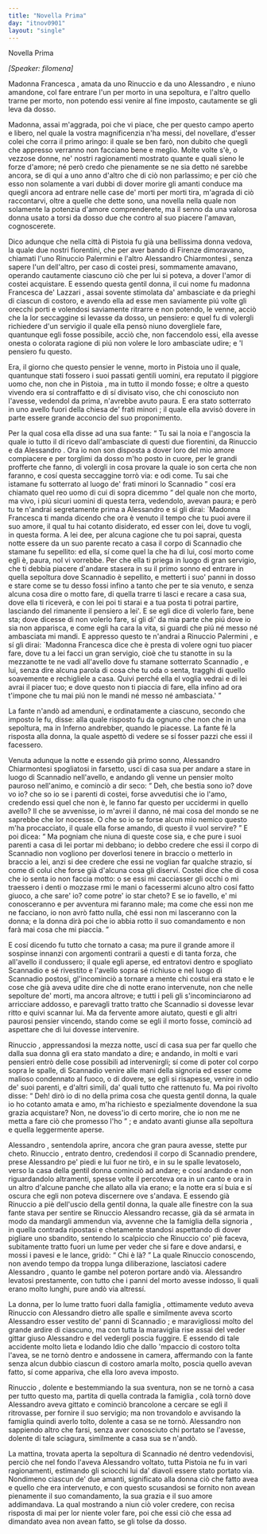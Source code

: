 ```yaml
---
title: "Novella Prima"
day: "itnov0901"
layout: "single"
---
```

<html>
 <head>
 </head>
 <body>
  <div id="nov0901" type="novella" who="filomena">
   <head>
    Novella Prima
   </head>
   <p>
    <i>
     [Speaker: filomena]
    </i>
   </p>
   <argument>
    <p>
     <milestone id="p09010001"/>
     <name persref="francesca" type="person">
      Madonna Francesca
     </name>
     , amata da uno
     <name persref="rinuccio" type="person">
      Rinuccio
     </name>
     e da uno
     <name persref="alessandrochiarmontesi" type="person">
      Alessandro
     </name>
     , e niuno amandone, col fare entrare l'un per morto in una sepoltura, e l'altro quello trarne per morto, non potendo essi venire al fine imposto, cautamente se gli leva da dosso.
    </p>
   </argument>
   <div3 type="commentary" who="filomena">
    <p>
     <milestone id="p09010002"/>
     Madonna, assai m'aggrada, poi che vi piace, che per questo campo aperto e libero, nel quale la vostra magnificenzia n'ha messi, del novellare, d'esser colei che corra il primo aringo: il quale se ben far&ograve;, non dubito che quegli che appresso verranno non facciano bene e meglio.
     <milestone id="p09010003"/>
     Molte volte s'&egrave;, o vezzose donne, ne' nostri ragionamenti mostrato quante e quali sieno le forze d'amore; n&eacute; per&ograve; credo che pienamente se ne sia detto n&eacute; sarebbe ancora, se di qui a uno anno d'altro che di ci&ograve; non parlassimo;
     <milestone id="p09010004"/>
     e per ci&ograve; che esso non solamente a vari dubbi di dover morire gli amanti conduce ma quegli ancora ad entrare nelle case de' morti per morti tira, m'agrada di ci&ograve; raccontarvi, oltre a quelle che dette sono, una novella nella quale non solamente la potenzia d'amore comprenderete, ma il senno da una valorosa donna usato a torsi da dosso due che contro al suo piacere l'amavan, cognoscerete.
    </p>
   </div3>
   <p>
    <milestone id="p09010005"/>
    Dico adunque che nella citt&agrave; di
    <name placeref="pistoia" type="place">
     Pistoia
    </name>
    fu gi&agrave; una bellissima donna vedova, la quale due nostri fiorentini, che per aver bando di
    <name placeref="firenze" type="place">
     Firenze
    </name>
    dimoravano, chiamati l'uno
    <name persref="rinuccio" type="person">
     Rinuccio Palermini
    </name>
    e l'altro
    <name persref="alessandrochiarmontesi" type="person">
     Alessandro Chiarmontesi
    </name>
    , senza sapere l'un dell'altro, per caso di costei presi, sommamente amavano, operando cautamente ciascuno ci&ograve; che per lui si poteva, a dover l'amor di costei acquistare.
    <milestone id="p09010006"/>
    E essendo questa gentil donna, il cui nome fu madonna
    <name persref="francesca" type="person">
     Francesca de' Lazzari
    </name>
    , assai sovente stimolata da' ambasciate e da prieghi di ciascun di costoro, e avendo ella ad esse men saviamente pi&uacute; volte gli orecchi porti e volendosi saviamente ritrarre e non potendo, le venne, acci&ograve; che la lor seccaggine si levasse da dosso, un pensiero:
    <milestone id="p09010007"/>
    e quel fu di volergli richiedere d'un servigio il quale ella pens&ograve; niuno dovergliele fare, quantunque egli fosse possibile, acci&ograve; che, non faccendolo essi, ella avesse onesta o colorata ragione di pi&uacute; non volere le loro ambasciate udire; e 'l pensiero fu questo.
   </p>
   <p>
    <milestone id="p09010008"/>
    Era, il giorno che questo pensier le venne, morto in
    <name placeref="pistoia" type="place">
     Pistoia
    </name>
    uno il quale, quantunque stati fossero i suoi passati gentili uomini, era reputato il piggiore uomo che, non che in
    <name placeref="pistoia" type="place">
     Pistoia
    </name>
    , ma in tutto il mondo fosse;
    <milestone id="p09010009"/>
    e oltre a questo vivendo era s&iacute; contraffatto e di s&iacute; divisato viso, che chi conosciuto non l'avesse, vedendol da prima, n'avrebbe avuto paura. E era stato sotterrato in uno avello fuori della
    <name placeref="sanfrancesco-0901" type="place">
     chiesa de' frati minori
    </name>
    ; il quale ella avvis&ograve; dovere in parte essere grande acconcio del suo proponimento.
   </p>
   <p>
    <milestone id="p09010010"/>
    Per la qual cosa ella disse ad una sua fante:
    <q direct="unspecified" who="francesca">
     Tu sai la noia e l'angoscia la quale io tutto il d&iacute; ricevo dall'ambasciate di questi due fiorentini, da
     <name persref="rinuccio" type="person">
      Rinuccio
     </name>
     e da
     <name persref="alessandrochiarmontesi" type="person">
      Alessandro
     </name>
     . Ora io non son disposta a dover loro del mio amore compiacere e per torglimi da dosso m'ho posto in cuore, per le grandi profferte che fanno, di volergli in cosa provare la quale io son certa che non faranno, e cos&iacute; questa seccaggine torr&ograve; via: e odi come.
     <milestone id="p09010011"/>
     Tu sai che istamane fu sotterrato al luogo de' frati minori lo
     <name persref="scannadio" type="person">
      Scannadio
     </name>
    </q>
    cos&iacute; era chiamato quel reo uomo di cui di sopra dicemmo
    <q direct="unspecified">
     del quale non che morto, ma vivo, i pi&uacute; sicuri uomini di questa terra, vedendolo, avevan paura;
     <milestone id="p09010012"/>
     e per&ograve; tu te n'andrai segretamente prima a
     <name persref="alessandrochiarmontesi" type="person">
      Alessandro
     </name>
     e s&iacute; gli dirai:
     <name persref="francesca" type="person">
      `Madonna Francesca
     </name>
     ti manda dicendo che ora &egrave; venuto il tempo che tu puoi avere il suo amore, il qual tu hai cotanto disiderato, ed esser con lei, dove tu vogli, in questa forma.
     <milestone id="p09010013"/>
     A lei dee, per alcuna cagione che tu poi saprai, questa notte essere da un suo parente recato a casa il corpo di
     <name persref="scannadio" type="person">
      Scannadio
     </name>
     che stamane fu sepellito: ed ella, s&iacute; come quel la che ha di lui, cos&iacute; morto come egli &egrave;, paura, nol vi vorrebbe.
     <milestone id="p09010014"/>
     Per che ella ti priega in luogo di gran servigio, che ti debbia piacere d'andare stasera in su il primo sonno ed entrare in quella sepoltura dove
     <name persref="scannadio" type="person">
      Scannadio
     </name>
     &egrave; sepellito, e metterti i suo' panni in dosso e stare come se tu desso fossi infino a tanto che per te sia venuto, e senza alcuna cosa dire o motto fare, di quella trarre ti lasci e recare a casa sua, dove ella ti ricever&agrave;, e con lei poi ti starai e a tua posta ti potrai partire, lasciando del rimanente il pensiero a lei'.
     <milestone id="p09010015"/>
     E se egli dice di volerlo fare, bene sta; dove dicesse di non volerlo fare, s&iacute; gli di' da mia parte che pi&uacute; dove io sia non apparisca, e come egli ha cara la vita, si guardi che pi&uacute; n&eacute; messo n&eacute; ambasciata mi mandi.
     <milestone id="p09010016"/>
     E appresso questo te n'andrai a
     <name persref="rinuccio" type="person">
      Rinuccio Palermini
     </name>
     , e s&iacute; gli dirai:
     <name persref="francesca" type="person">
      `Madonna Francesca
     </name>
     dice che &egrave; presta di volere ogni tuo piacer fare, dove tu a lei facci un gran servigio, cio&egrave; che tu stanotte in su la mezzanotte te ne vadi all'avello dove fu stamane sotterrato
     <name persref="scannadio" type="person">
      Scannadio
     </name>
     , e lui, senza dire alcuna parola di cosa che tu oda o senta, tragghi di quello soavemente e rechigliele a casa.
     <milestone id="p09010017"/>
     Quivi perch&eacute; ella el voglia vedrai e di lei avrai il piacer tuo; e dove questo non ti piaccia di fare, ella infino ad ora t'impone che tu mai pi&uacute; non le mandi n&eacute; messo n&eacute; ambasciata.'
    </q>
   </p>
   <p>
    <milestone id="p09010018"/>
    La fante n'and&ograve; ad amenduni, e ordinatamente a ciascuno, secondo che imposto le fu, disse: alla quale risposto fu da ognuno che non che in una sepoltura, ma in Inferno andrebber, quando le piacesse. La fante f&eacute; la risposta alla donna, la quale aspett&ograve; di vedere se s&iacute; fosser pazzi che essi il facessero.
   </p>
   <p>
    <milestone id="p09010019"/>
    Venuta adunque la notte e essendo gi&agrave; primo sonno,
    <name persref="alessandrochiarmontesi" type="person">
     Alessandro Chiarmontesi
    </name>
    spogliatosi in farsetto, usc&iacute; di casa sua per andare a stare in luogo di
    <name persref="scannadio" type="person">
     Scannadio
    </name>
    nell'avello, e andando gli venne un pensier molto pauroso nell'animo, e cominci&ograve; a dir seco:
    <milestone id="p09010020"/>
    <q direct="unspecified" who="alessandro">
     Deh, che bestia sono io? dove vo io? che so io se i parenti di costei, forse avvedutisi che io l'amo, credendo essi quel che non &egrave;, le fanno far questo per uccidermi in quello avello? Il che se avvenisse, io m'avrei il danno, n&eacute; mai cosa del mondo se ne saprebbe che lor nocesse. O che so io se forse alcun mio nemico questo m'ha procacciato, il quale ella forse amando, di questo il vuol servire?
    </q>
    <milestone id="p09010021"/>
    E poi dicea:
    <q direct="unspecified">
     Ma pogniam che niuna di queste cose sia, e che pure i suoi parenti a casa di lei portar mi debbano; io debbo credere che essi il corpo di
     <name persref="scannadio" type="person">
      Scannadio
     </name>
     non vogliono per doverlosi tenere in braccio o metterlo in braccio a lei, anzi si dee credere che essi ne voglian far qualche strazio, s&iacute; come di colui che forse gi&agrave; d'alcuna cosa gli diserv&iacute;.
     <milestone id="p09010022"/>
     Costei dice che di cosa che io senta io non faccia motto: o se essi mi cacciasser gli occhi o mi traessero i denti o mozzase rmi le mani o facessermi alcuno altro cos&iacute; fatto giuoco, a che sare' io? come potre' io star cheto?
     <milestone id="p09010023"/>
     E se io favello, e' mi conosceranno e per avventura mi faranno male; ma come che essi non me ne facciano, io non avr&ograve; fatto nulla, ch&eacute; essi non mi lasceranno con la donna; e la donna dir&agrave; poi che io abbia rotto il suo comandamento e non far&agrave; mai cosa che mi piaccia.
    </q>
   </p>
   <p>
    <milestone id="p09010024"/>
    E cos&iacute; dicendo fu tutto che tornato a casa; ma pure il grande amore il sospinse innanzi con argomenti contrarii a questi e di tanta forza, che all'avello il condussero;
    <milestone id="p09010025"/>
    il quale egli aperse, ed entratovi dentro e spogliato
    <name persref="scannadio" type="person">
     Scannadio
    </name>
    e s&eacute; rivestito e l'avello sopra s&eacute; richiuso e nel luogo di
    <name persref="scannadio" type="person">
     Scannadio
    </name>
    postosi, gl'incominci&ograve; a tornare a mente chi costui era stato e le cose che gi&agrave; aveva udite dire che di notte erano intervenute, non che nelle sepolture de' morti, ma ancora altrove; e tutti i peli gli s'incominciarono ad arricciare addosso, e parevagli tratto tratto che
    <name persref="scannadio" type="person">
     Scannadio
    </name>
    si dovesse levar ritto e quivi scannar lui.
    <milestone id="p09010026"/>
    Ma da fervente amore aiutato, questi e gli altri paurosi pensier vincendo, stando come se egli il morto fosse, cominci&ograve; ad aspettare che di lui dovesse intervenire.
   </p>
   <p>
    <milestone id="p09010027"/>
    <name persref="rinuccio" type="person">
     Rinuccio
    </name>
    , appressandosi la mezza notte, usc&iacute; di casa sua per far quello che dalla sua donna gli era stato mandato a dire; e andando, in molti e vari pensieri entr&ograve; delle cose possibili ad intervenirgli; s&iacute; come di poter col corpo sopra le spalle, di
    <name persref="scannadio" type="person">
     Scannadio
    </name>
    venire alle mani della signoria ed esser come malioso condennato al fuoco, o di dovere, se egli si risapesse, venire in odio de' suoi parenti, e d'altri simili, da' quali tutto che rattenuto fu.
    <milestone id="p09010028"/>
    Ma poi rivolto disse:
    <q direct="unspecified" who="rinuccio">
     Deh! dir&ograve; io di no della prima cosa che questa gentil donna, la quale io ho cotanto amata e amo, m'ha richiesto e spezialmente dovendone la sua grazia acquistare? Non, ne dovess'io di certo morire, che io non me ne metta a fare ci&ograve; che promesso l'ho
    </q>
    ; e andato avanti giunse alla sepoltura e quella leggermente aperse.
   </p>
   <p>
    <milestone id="p09010029"/>
    <name persref="alessandrochiarmontesi" type="person">
     Alessandro
    </name>
    , sentendola aprire, ancora che gran paura avesse, stette pur cheto.
    <name persref="rinuccio" type="person">
     Rinuccio
    </name>
    , entrato dentro, credendosi il corpo di
    <name persref="scannadio" type="person">
     Scannadio
    </name>
    prendere, prese
    <name persref="alessandrochiarmontesi" type="person">
     Alessandro
    </name>
    pe' piedi e lui fuor ne tir&ograve;, e in su le spalle levatoselo, verso la casa della gentil donna cominci&ograve; ad andare; e cos&iacute; andando e non riguardandolo altramenti, spesse volte il percoteva ora in un canto e ora in un altro d'alcune panche che allato alla via erano; e la notte era s&iacute; buia e s&iacute; oscura che egli non poteva discernere ove s'andava.
    <milestone id="p09010030"/>
    E essendo gi&agrave;
    <name persref="rinuccio" type="person">
     Rinuccio
    </name>
    a pi&egrave; dell'uscio della gentil donna, la quale alle finestre con la sua fante stava per sentire se
    <name persref="rinuccio" type="person">
     Rinuccio
    </name>
    <name persref="alessandrochiarmontesi" type="person">
     Alessandro
    </name>
    recasse, gi&agrave; da s&eacute; armata in modo da mandargli ammendun via, avvenne che la
    <name persref="famiglia-0901" type="person">
     famiglia della signoria
    </name>
    , in quella contrada ripostasi e chetamente standosi aspettando di dover pigliare uno sbandito, sentendo lo scalpiccio che
    <name persref="rinuccio" type="person">
     Rinuccio
    </name>
    co' pi&egrave; faceva, subitamente tratto fuori un lume per veder che si fare e dove andarsi, e mossi i pavesi e le lance, grid&ograve;:
    <milestone id="p09010031"/>
    <q direct="unspecified" who="famiglia-0901">
     Chi &egrave; l&agrave;?
    </q>
    La quale
    <name persref="rinuccio" type="person">
     Rinuccio
    </name>
    conoscendo, non avendo tempo da troppa lunga diliberazione, lasciatosi cadere
    <name persref="alessandrochiarmontesi" type="person">
     Alessandro
    </name>
    , quanto le gambe nel poteron portare and&ograve; via.
    <name persref="alessandrochiarmontesi" type="person">
     Alessandro
    </name>
    levatosi prestamente, con tutto che i panni del morto avesse indosso, li quali erano molto lunghi, pure and&ograve; via altress&iacute;.
   </p>
   <p>
    <milestone id="p09010032"/>
    La donna, per lo lume tratto fuori dalla
    <name persref="famiglia-0901" type="person">
     famiglia
    </name>
    , ottimamente veduto aveva
    <name persref="rinuccio" type="person">
     Rinuccio
    </name>
    con
    <name persref="alessandrochiarmontesi" type="person">
     Alessandro
    </name>
    dietro alle spalle e similmente aveva scorto
    <name persref="alessandrochiarmontesi" type="person">
     Alessandro
    </name>
    esser vestito de' panni di
    <name persref="scannadio" type="person">
     Scannadio
    </name>
    ; e maravigliossi molto del grande ardire di ciascuno, ma con tutta la maraviglia rise assai del veder gittar giuso
    <name persref="alessandrochiarmontesi" type="person">
     Alessandro
    </name>
    e del vedergli poscia fuggire.
    <milestone id="p09010033"/>
    E essendo di tale accidente molto lieta e lodando Idio che dallo 'mpaccio di costoro tolta l'avea, se ne torn&ograve; dentro e andossene in camera, affermando con la fante senza alcun dubbio ciascun di costoro amarla molto, poscia quello avevan fatto, s&iacute; come appariva, che ella loro aveva imposto.
   </p>
   <p>
    <milestone id="p09010034"/>
    <name persref="rinuccio" type="person">
     Rinuccio
    </name>
    , dolente e bestemmiando la sua sventura, non se ne torn&ograve; a casa per tutto questo ma, partita di quella contrada la
    <name persref="famiglia-0901" type="person">
     famiglia
    </name>
    , col&agrave; torn&ograve; dove
    <name persref="alessandrochiarmontesi" type="person">
     Alessandro
    </name>
    aveva gittato e cominci&ograve; brancolone a cercare se egli il ritrovasse, per fornire il suo servigio; ma non trovandolo e avvisando la
    <name persref="famiglia-0901" type="person">
     famiglia
    </name>
    quindi averlo tolto, dolente a casa se ne torn&ograve;.
    <name persref="alessandrochiarmontesi" type="person">
     Alessandro
    </name>
    non sappiendo altro che farsi, senza aver conosciuto chi portato se l'avesse, dolente di tale sciagura, similmente a casa sua se n'and&ograve;.
   </p>
   <p>
    <milestone id="p09010035"/>
    La mattina, trovata aperta la sepoltura di
    <name persref="scannadio" type="person">
     Scannadio
    </name>
    n&eacute; dentro vedendovisi, perci&ograve; che nel fondo l'aveva
    <name persref="alessandrochiarmontesi" type="person">
     Alessandro
    </name>
    voltato, tutta
    <name placeref="pistoia" type="place">
     Pistoia
    </name>
    ne fu in vari ragionamenti, estimando gli sciocchi lui da' diavoli essere stato portato via.
    <milestone id="p09010036"/>
    Nondimeno ciascun de' due amanti, significato alla donna ci&ograve; che fatto avea e quello che era intervenuto, e con questo scusandosi se fornito non avean pienamente il suo comandamento, la sua grazia e il suo amore addimandava. La qual mostrando a niun ci&ograve; voler credere, con recisa risposta di mai per lor niente voler fare, poi che essi ci&ograve; che essa ad dimandato avea non avean fatto, se gli tolse da dosso.
   </p>
  </div>
 </body>
</html>
